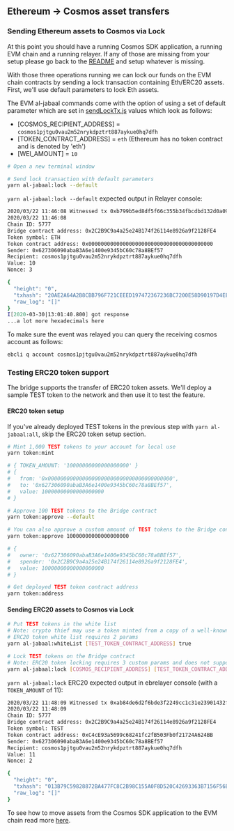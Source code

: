 ## Ethereum -> Cosmos asset transfers

### Sending Ethereum assets to Cosmos via Lock

At this point you should have a running Cosmos SDK application, a running EVM chain and a running relayer. If any of those are missing from your setup please go back to the [README](../README.md) and setup whatever is missing.

With those three operations running we can lock our funds on the EVM chain contracts by sending a lock transaction containing Eth/ERC20 assets. First, we'll use default parameters to lock Eth assets.  

The EVM al-jabaal commands come with the option of using a set of default parameter which are set in [sendLockTx.js](../testnet-contracts/scripts/sendLockTx.js) values which look as follows:

- [COSMOS_RECIPIENT_ADDRESS] = `cosmos1pjtgu0vau2m52nrykdpztrt887aykue0hq7dfh`
- [TOKEN_CONTRACT_ADDRESS] = `eth` (Ethereum has no token contract and is denoted by 'eth')
- [WEI_AMOUNT] = `10`

```bash
# Open a new terminal window

# Send lock transaction with default parameters
yarn al-jabaal:lock --default
```

`yarn al-jabaal:lock --default` expected output in Relayer console:

```bash
2020/03/22 11:46:08 Witnessed tx 0xb799b5ed8df5f66c355b34fbcdbd132d0a0927c320c9b9c5ff7ea058ca55033c on block 16
2020/03/22 11:46:08 
Chain ID: 5777
Bridge contract address: 0x2C2B9C9a4a25e24B174f26114e8926a9f2128FE4
Token symbol: ETH
Token contract address: 0x0000000000000000000000000000000000000000
Sender: 0x627306090abaB3A6e1400e9345bC60c78a8BEf57
Recipient: cosmos1pjtgu0vau2m52nrykdpztrt887aykue0hq7dfh
Value: 10
Nonce: 3

{
  "height": "0",
  "txhash": "20AE2A64A2B8CBB796F721CEEED197472367236BC7200E58D90197D4EEF21455",
  "raw_log": "[]"
}
I[2020-03-30|13:01:40.800] got response                                 id=0 result=7B0A20202020...
...a lot more hexadecimals here
```

To make sure the event was relayed you can query the receiving cosmos account as follows:

```sh
ebcli q account cosmos1pjtgu0vau2m52nrykdpztrt887aykue0hq7dfh
```

### Testing ERC20 token support

The bridge supports the transfer of ERC20 token assets. We'll deploy a sample TEST token to the network and then use it to test the feature.

#### ERC20 token setup

If you've already deployed TEST tokens in the previous step with `yarn al-jabaal:all`, skip the ERC20 token setup section.

```bash
# Mint 1,000 TEST tokens to your account for local use
yarn token:mint

# { TOKEN_AMOUNT: '10000000000000000000' }
# {
#   from: '0x0000000000000000000000000000000000000000',
#   to: '0x627306090abaB3A6e1400e9345bC60c78a8BEf57',
#   value: 10000000000000000000
# }

# Approve 100 TEST tokens to the Bridge contract
yarn token:approve --default

# You can also approve a custom amount of TEST tokens to the Bridge contract:
yarn token:approve 10000000000000000000

# {
#   owner: '0x627306090abaB3A6e1400e9345bC60c78a8BEf57',
#   spender: '0x2C2B9C9a4a25e24B174f26114e8926a9f2128FE4',
#   value: 10000000000000000000
# }

# Get deployed TEST token contract address
yarn token:address
```

#### Sending ERC20 assets to Cosmos via Lock
```bash
# Put TEST tokens in the white list
# Note: crypto thief may use a token minted from a copy of a well-known Ethereum smart contract, so must white list to avoid it.
# ERC20 token white list requires 2 params
yarn al-jabaal:whiteList [TEST_TOKEN_CONTRACT_ADDRESS] true
```

```bash
# Lock TEST tokens on the Bridge contract
# Note: ERC20 token locking requires 3 custom params and does not support the --default flag
yarn al-jabaal:lock [COSMOS_RECIPIENT_ADDRESS] [TEST_TOKEN_CONTRACT_ADDRESS] [TOKEN_AMOUNT]
```

`yarn al-jabaal:lock` ERC20 expected output in ebrelayer console (with a `TOKEN_AMOUNT` of 11):

```bash
2020/03/22 11:48:09 Witnessed tx 0xab84de6d2f6bde3f2249cc1c31e23901432fa75b83a5b5b52c19e99479a797f1 on block 28
2020/03/22 11:48:09 
Chain ID: 5777
Bridge contract address: 0x2C2B9C9a4a25e24B174f26114e8926a9f2128FE4
Token symbol: TEST
Token contract address: 0xC4cE93a5699c68241fc2fB503Fb0f21724A624BB
Sender: 0x627306090abaB3A6e1400e9345bC60c78a8BEf57
Recipient: cosmos1pjtgu0vau2m52nrykdpztrt887aykue0hq7dfh
Value: 11
Nonce: 2

{
  "height": "0",
  "txhash": "013B79C59828872BA477FC8C2B98C155A0F8D520C42693363B7156F56B6C0A32",
  "raw_log": "[]"
}
```

To see how to move assets from the Cosmos SDK application to the EVM chain read more [here](./cosmos-to-ethereum.md).